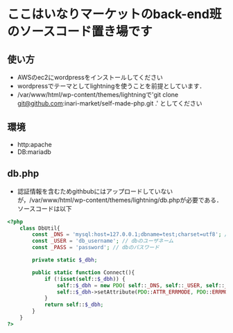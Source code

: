 # ここはいなりマーケットのback-end班のソースコード置き場です
## 使い方
- AWSのec2にwordpressをインストールしてください
- wordpressでテーマとしてlightningを使うことを前提としています．
- /var/www/html/wp-content/themes/lightningで'git clone git@github.com:inari-market/self-made-php.git .' としてください
## 環境
- http:apache
- DB:mariadb

## db.php
- 認証情報を含むためgithbubにはアップロードしていないが，/var/www/html/wp-content/themes/lightning/db.phpが必要である．ソースコードは以下
```php
<?php
    class DbUtil{
        const _DNS = 'mysql:host=127.0.0.1;dbname=test;charset=utf8'; //ホストをAWSのIPアドレスに
        const _USER = 'db_username'; // dbのユーザネーム
        const _PASS = 'password'; // dbのパスワード

        private static $_dbh;

        public static function Connect(){
            if (!isset(self::$_dbh)) {
                self::$_dbh = new PDO( self::_DNS, self::_USER, self::_PASS );
                self::$_dbh->setAttribute(PDO::ATTR_ERRMODE, PDO::ERRMODE_EXCEPTION);
            }
            return self::$_dbh;
        }
    }
?>
```